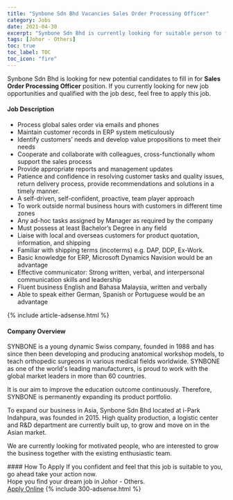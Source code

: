 ```yaml
---
title: "Synbone Sdn Bhd Vacancies Sales Order Processing Officer" 
category: Jobs 
date: 2021-04-30 
excerpt: "Synbone Sdn Bhd is currently looking for suitable person to fill in the Sales Order Processing Officer which based in Johor - Others" 
tags: [Johor - Others] 
toc: true 
toc_label: TOC 
toc_icon: "fire" 
--- 
```


<p>Synbone Sdn Bhd is looking for new potential candidates to fill in for <b>Sales Order Processing Officer</b> position. If you currently looking for new job opportunities and qualified with the job desc, feel free to apply this job.
</p><div><div><h4>Job Description</h4></div><div><div><span><div><ul><li>Process global sales order via emails and phones</li><li>Maintain customer records in ERP system meticulously</li><li>Identify customers&#8217; needs and develop value propositions to meet their needs</li><li>Cooperate and collaborate with colleagues, cross-functionally whom support the sales process</li><li>Provide appropriate reports and management updates</li><li>Patience and confidence in resolving customer tasks and quality issues, return delivery process, provide recommendations and solutions in a timely manner.</li><li>A self-driven, self-confident, proactive, team player approach</li><li>To work outside normal business hours with customers in different time zones</li><li>Any ad-hoc tasks assigned by Manager as required by the company</li><li>Must possess at least Bachelor&#8217;s Degree in any field</li><li>Liaise with local and overseas customers for product quotation, information, and shipping</li><li>Familiar with shipping terms (incoterms) e.g. DAP, DDP, Ex-Work.</li><li>Basic knowledge for ERP, Microsoft Dynamics Navision would be an advantage</li><li>Effective communicator: Strong written, verbal, and interpersonal communication skills and leadership</li><li>Fluent business English and Bahasa Malaysia, written and verbally</li><li>Able to speak either German, Spanish or Portuguese would be an advantage</li></ul></div></span></div></div></div> 
{% include article-adsense.html %} 
<div><div><h4>Company Overview</h4></div><div><div><span><div><p>SYNBONE is a young dynamic Swiss company, founded in 1988 and has since then been developing and producing anatomical workshop models, to teach orthopedic surgeons in various medical fields worldwide. SYNBONE as one of the world's leading manufacturers, is proud to work with the global market leaders in more than 60 countries.</p><p>It is&#160;our aim to improve the education outcome continuously. Therefore, SYNBONE is&#160;permanently&#160;expanding its product portfolio.</p><p>To expand&#160;our business in Asia, Synbone&#160;Sdn Bhd located at i-Park Indahpura, was founded in 2015. High quality production, a logistic center and R&amp;D department are currently built up, to grow&#160;and move on in the Asian market.</p><p>We are currently looking for motivated people, who are interested to grow the business together with the existing enthusiastic team.&#160;</p></div></span></div></div></div> 
#### How To Apply 
If you confident and feel that this job is suitable to you, go ahead take your action now. <br/> 
Hope you find your dream job in Johor - Others. <br/> 
<a href="https://www.jobstreet.com.my/en/job/sales-order-processing-officer-4553625?jobId=jobstreet-my-job-4553625&" class="btn btn--info" target="_blank" rel="nofollow noopenner">Apply Online</a> 
{% include 300-adsense.html %} 